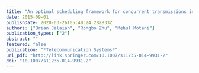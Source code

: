 ```yaml
---
title: "An optimal scheduling framework for concurrent transmissions in wireless cognitive radio networks"
date: 2015-09-01
publishDate: 2020-03-26T05:40:24.282833Z
authors: ["Brian Jalaian", "Rongbo Zhu", "Mehul Motani"]
publication_types: ["2"]
abstract: ""
featured: false
publication: "*Telecommunication Systems*"
url_pdf: "http://link.springer.com/10.1007/s11235-014-9931-2"
doi: "10.1007/s11235-014-9931-2"
---
```


